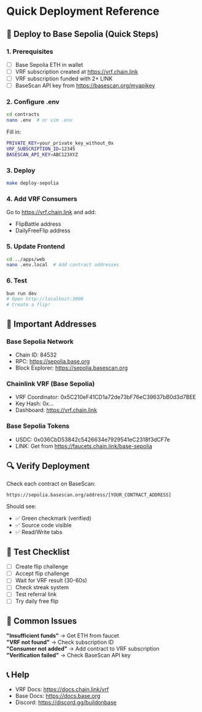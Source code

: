 # Quick Deployment Reference

## 🚀 Deploy to Base Sepolia (Quick Steps)

### 1. Prerequisites
- [ ] Base Sepolia ETH in wallet
- [ ] VRF subscription created at https://vrf.chain.link
- [ ] VRF subscription funded with 2+ LINK
- [ ] BaseScan API key from https://basescan.org/myapikey

### 2. Configure .env
```bash
cd contracts
nano .env  # or vim .env
```

Fill in:
```bash
PRIVATE_KEY=your_private_key_without_0x
VRF_SUBSCRIPTION_ID=12345
BASESCAN_API_KEY=ABC123XYZ
```

### 3. Deploy
```bash
make deploy-sepolia
```

### 4. Add VRF Consumers
Go to https://vrf.chain.link and add:
- FlipBattle address
- DailyFreeFlip address

### 5. Update Frontend
```bash
cd ../apps/web
nano .env.local  # Add contract addresses
```

### 6. Test
```bash
bun run dev
# Open http://localhost:3000
# Create a flip!
```

## 📝 Important Addresses

### Base Sepolia Network
- Chain ID: 84532
- RPC: https://sepolia.base.org
- Block Explorer: https://sepolia.basescan.org

### Chainlink VRF (Base Sepolia)
- VRF Coordinator: 0x5C210eF41CD1a72de73bF76eC39637bB0d3d7BEE
- Key Hash: 0x...
- Dashboard: https://vrf.chain.link

### Base Sepolia Tokens
- USDC: 0x036CbD53842c5426634e7929541eC2318f3dCF7e
- LINK: Get from https://faucets.chain.link/base-sepolia

## 🔍 Verify Deployment

Check each contract on BaseScan:
```
https://sepolia.basescan.org/address/[YOUR_CONTRACT_ADDRESS]
```

Should see:
- ✅ Green checkmark (verified)
- ✅ Source code visible
- ✅ Read/Write tabs

## 🧪 Test Checklist

- [ ] Create flip challenge
- [ ] Accept flip challenge  
- [ ] Wait for VRF result (30-60s)
- [ ] Check streak system
- [ ] Test referral link
- [ ] Try daily free flip

## 🚨 Common Issues

**"Insufficient funds"** → Get ETH from faucet  
**"VRF not found"** → Check subscription ID  
**"Consumer not added"** → Add contract to VRF subscription  
**"Verification failed"** → Check BaseScan API key  

## 📞 Help

- VRF Docs: https://docs.chain.link/vrf
- Base Docs: https://docs.base.org
- Discord: https://discord.gg/buildonbase
